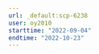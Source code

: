 ```yaml
---
url: _default:scp-6238
user: oy2010
starttime: "2022-09-04"
endtime: "2022-10-23"
---
```

<reserve />
